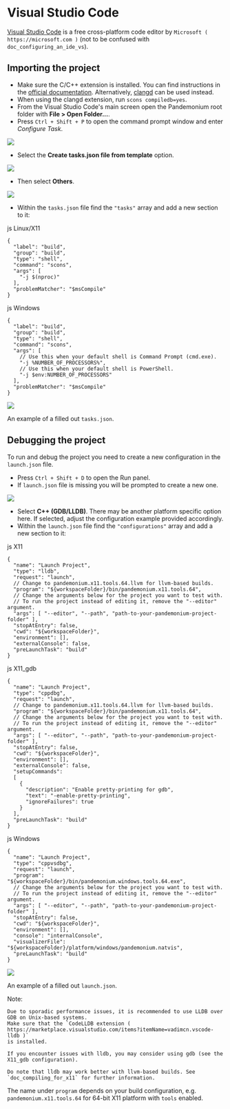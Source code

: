 
# Visual Studio Code

[Visual Studio Code](https://code.visualstudio.com) is a free cross-platform code editor
by `Microsoft ( https://microsoft.com )` (not to be confused with `doc_configuring_an_ide_vs`).

## Importing the project

- Make sure the C/C++ extension is installed. You can find instructions in
  the [official documentation](https://code.visualstudio.com/docs/languages/cpp).
  Alternatively, [clangd](https://open-vsx.org/extension/llvm-vs-code-extensions/vscode-clangd)
  can be used instead.
- When using the clangd extension, run `scons compiledb=yes`.
- From the Visual Studio Code's main screen open the Pandemonium root folder with
  **File > Open Folder...**.
- Press `Ctrl + Shift + P` to open the command prompt window and enter *Configure Task*.

![](img/vscode_configure_task.png)

- Select the **Create tasks.json file from template** option.

![](img/vscode_create_tasksjson.png)

- Then select **Others**.

![](img/vscode_create_tasksjson_others.png)

- Within the `tasks.json` file find the `"tasks"` array and add a new section to it:

js Linux/X11

```
{
  "label": "build",
  "group": "build",
  "type": "shell",
  "command": "scons",
  "args": [
    "-j $(nproc)"
  ],
  "problemMatcher": "$msCompile"
}
```

js Windows

```
{
  "label": "build",
  "group": "build",
  "type": "shell",
  "command": "scons",
  "args": [
    // Use this when your default shell is Command Prompt (cmd.exe).
    "-j %NUMBER_OF_PROCESSORS%",
    // Use this when your default shell is PowerShell.
    "-j $env:NUMBER_OF_PROCESSORS"
  ],
  "problemMatcher": "$msCompile"
}
```

![](img/vscode_3_tasks.json.png)

An example of a filled out `tasks.json`.

## Debugging the project

To run and debug the project you need to create a new configuration in the `launch.json` file.

- Press `Ctrl + Shift + D` to open the Run panel.
- If `launch.json` file is missing you will be prompted to create a new one.

![](img/vscode_1_create_launch.json.png)

- Select **C++ (GDB/LLDB)**. There may be another platform specific option here. If selected,
  adjust the configuration example provided accordingly.
- Within the `launch.json` file find the `"configurations"` array and add a new section to it:

js X11

```
{
  "name": "Launch Project",
  "type": "lldb",
  "request": "launch",
  // Change to pandemonium.x11.tools.64.llvm for llvm-based builds.
  "program": "${workspaceFolder}/bin/pandemonium.x11.tools.64",
  // Change the arguments below for the project you want to test with.
  // To run the project instead of editing it, remove the "--editor" argument.
  "args": [ "--editor", "--path", "path-to-your-pandemonium-project-folder" ],
  "stopAtEntry": false,
  "cwd": "${workspaceFolder}",
  "environment": [],
  "externalConsole": false,
  "preLaunchTask": "build"
}

```

js X11_gdb

```
{
  "name": "Launch Project",
  "type": "cppdbg",
  "request": "launch",
  // Change to pandemonium.x11.tools.64.llvm for llvm-based builds.
  "program": "${workspaceFolder}/bin/pandemonium.x11.tools.64",
  // Change the arguments below for the project you want to test with.
  // To run the project instead of editing it, remove the "--editor" argument.
  "args": [ "--editor", "--path", "path-to-your-pandemonium-project-folder" ],
  "stopAtEntry": false,
  "cwd": "${workspaceFolder}",
  "environment": [],
  "externalConsole": false,
  "setupCommands":
  [
    {
      "description": "Enable pretty-printing for gdb",
      "text": "-enable-pretty-printing",
      "ignoreFailures": true
    }
  ],
  "preLaunchTask": "build"
}
```

js Windows

```
{
  "name": "Launch Project",
  "type": "cppvsdbg",
  "request": "launch",
  "program": "${workspaceFolder}/bin/pandemonium.windows.tools.64.exe",
  // Change the arguments below for the project you want to test with.
  // To run the project instead of editing it, remove the "--editor" argument.
  "args": [ "--editor", "--path", "path-to-your-pandemonium-project-folder" ],
  "stopAtEntry": false,
  "cwd": "${workspaceFolder}",
  "environment": [],
  "console": "internalConsole",
  "visualizerFile": "${workspaceFolder}/platform/windows/pandemonium.natvis",
  "preLaunchTask": "build"
}
```

![](img/vscode_2_launch.json.png)

An example of a filled out `launch.json`.


Note:


    Due to sporadic performance issues, it is recommended to use LLDB over GDB on Unix-based systems.
    Make sure that the `CodeLLDB extension ( https://marketplace.visualstudio.com/items?itemName=vadimcn.vscode-lldb )`
    is installed.

    If you encounter issues with lldb, you may consider using gdb (see the X11_gdb configuration).

    Do note that lldb may work better with llvm-based builds. See `doc_compiling_for_x11` for further information.

The name under `program` depends on your build configuration,
e.g. `pandemonium.x11.tools.64` for 64-bit X11 platform with `tools` enabled.


